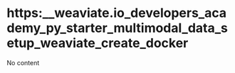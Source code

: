 # https:__weaviate.io_developers_academy_py_starter_multimodal_data_setup_weaviate_create_docker
No content